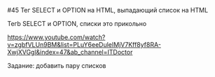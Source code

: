 #45 Тег SELECT и OPTION на HTML, выпадающий список на HTML

Тегb SELECT и OPTION, списки это прикольно 

https://www.youtube.com/watch?v=zgbfVLUn9BM&list=PLuY6eeDuleIMjV7Kff8yf8RA-XwjXVGgl&index=47&ab_channel=ITDoctor

Задание: добавить пару списков 